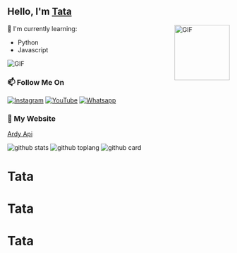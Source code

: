 ## Hello, I'm [Tata](https://youtube.com/channel/UCknk_haLAXEdanwt8aq44_Q)

<img align="right" alt="GIF" height="125px" src="https://media.giphy.com/media/0YLMNYmGyMfcqRX1j1/source.gif" />

:page_with_curl: I'm currently learning:
- Python
- Javascript

<img align="center" fit="fill" alt="GIF" src="https://media.giphy.com/media/836HiJc7pgzy8iNXCn/giphy.gif" />

### 📫 Follow Me On
<a href="https://www.instagram.com/ff.ardy_store" target="_blank"><img src="https://img.shields.io/badge/Instagram-%23E4405F.svg?&style=flat-square&logo=instagram&logoColor=white" alt="Instagram"></a>
<a href="https://youtube.com/channel/UCknk_haLAXEdanwt8aq44_Q" target="_blank"><img src="https://img.shields.io/badge/YouTube-%231877F2.svg?&style=flat-square&logo=YouTube&logoColor=white" alt="YouTube"></a>
<a href="https://wa.me/6287863200063" target="_blank"><img src="https://img.shields.io/badge/Whatsapp-%808080.svg?&style=flat-square&logo=Whatsapp&logoColor=white" alt="Whatsapp"></a>

### 📶 My Website
<a href="https://app.ardyapi.rf.gd/" target="_blank">Ardy Api</a>

![github stats](https://github-readme-stats.vercel.app/api?username=ArdyBotzz&show_icons=true&theme=radical)
![github toplang](https://github-readme-stats.vercel.app/api/top-langs/?username=ArdyBotzz&layout=compact&theme=nightowl)
![github card](https://github-readme-stats.vercel.app/api/pin/?username=ArdyBotzz&repo=BaseBot&theme=dark)
# Tata
# Tata
# Tata
